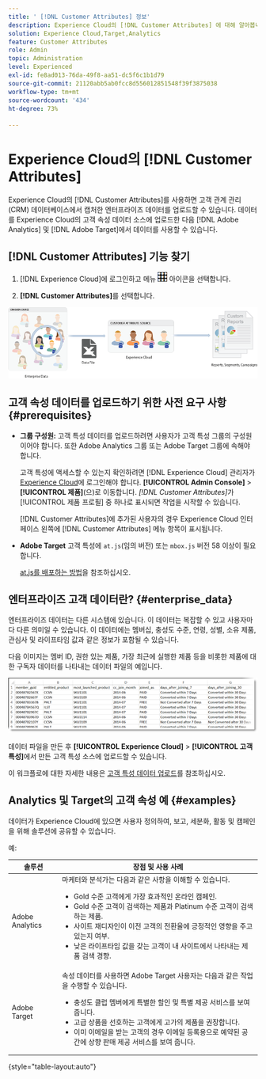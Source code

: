 ```yaml
---
title: ' [!DNL Customer Attributes] 정보'
description: Experience Cloud의 [!DNL Customer Attributes] 에 대해 알아봅니다. Adobe Analytics 및 Adobe Target에서 사용할 고객 속성 데이터를 업로드하는 방법을 알아봅니다.
solution: Experience Cloud,Target,Analytics
feature: Customer Attributes
role: Admin
topic: Administration
level: Experienced
exl-id: fe8ad013-76da-49f8-aa51-dc5f6c1b1d79
source-git-commit: 21120abb5ab0fcc8d556012851548f39f3875038
workflow-type: tm+mt
source-wordcount: '434'
ht-degree: 73%

---
```


# Experience Cloud의 [!DNL Customer Attributes]

Experience Cloud의 [!DNL Customer Attributes]를 사용하면 고객 관계 관리(CRM) 데이터베이스에서 캡처한 엔터프라이즈 데이터를 업로드할 수 있습니다. 데이터를 Experience Cloud의 고객 속성 데이터 소스에 업로드한 다음 [!DNL Adobe Analytics] 및 [!DNL Adobe Target]에서 데이터를 사용할 수 있습니다.

## [!DNL Customer Attributes] 기능 찾기

1. [!DNL Experience Cloud]에 로그인하고 메뉴 ![메뉴](assets/menu-icon.png) 아이콘을 선택합니다.

1. **[!DNL Customer Attributes]**&#x200B;를 선택합니다.

![고객 특성 개요](assets/custom_reports.png)

## 고객 속성 데이터를 업로드하기 위한 사전 요구 사항 {#prerequisites}

* **그룹 구성원:** 고객 특성 데이터를 업로드하려면 사용자가 고객 특성 그룹의 구성원이어야 합니다. 또한 Adobe Analytics 그룹 또는 Adobe Target 그룹에 속해야 합니다.

  고객 특성에 액세스할 수 있는지 확인하려면 [!DNL Experience Cloud] 관리자가 [Experience Cloud](https://experience.adobe.com)에 로그인해야 합니다. **[!UICONTROL Admin Console]** > **[!UICONTROL 제품]**(으)로 이동합니다. *[!DNL Customer Attributes]*&#x200B;가 [!UICONTROL 제품 프로필] 중 하나로 표시되면 작업을 시작할 수 있습니다.

  [!DNL Customer Attributes]에 추가된 사용자의 경우 Experience Cloud 인터페이스 왼쪽에 [!DNL Customer Attributes] 메뉴 항목이 표시됩니다.

* **Adobe Target** 고객 특성에 `at.js`(임의 버전) 또는 `mbox.js` 버전 58 이상이 필요합니다.

  [at.js를 배포하는 방법](https://experienceleague.adobe.com/docs/target-dev/developer/client-side/overview.html)을 참조하십시오.

## 엔터프라이즈 고객 데이터란? {#enterprise_data}

엔터프라이즈 데이터는 다른 시스템에 있습니다. 이 데이터는 복잡할 수 있고 사용자마다 다른 의미일 수 있습니다. 이 데이터에는 멤버십, 충성도 수준, 연령, 성별, 소유 제품, 관심사 및 라이프타임 값과 같은 정보가 포함될 수 있습니다.

다음 이미지는 멤버 ID, 권한 있는 제품, 가장 최근에 실행한 제품 등을 비롯한 제품에 대한 구독자 데이터를 나타내는 데이터 파일의 예입니다.

![엔터프라이즈 고객 데이터란?](assets/01_crs_usecase.png)

데이터 파일을 만든 후 **[!UICONTROL Experience Cloud]** > **[!UICONTROL 고객 특성]**&#x200B;에서 만든 고객 특성 소스에 업로드할 수 있습니다.

이 워크플로에 대한 자세한 내용은 [고객 특성 데이터 업로드](t-crs-usecase.md)를 참조하십시오.

## Analytics 및 Target의 고객 속성 예 {#examples}

데이터가 Experience Cloud에 있으면 사용자 정의하여, 보고, 세분화, 활동 및 캠페인을 위해 솔루션에 공유할 수 있습니다.

예:

| 솔루션 | 장점 및 사용 사례 |
|--- |--- |
| Adobe Analytics | 마케터와 분석가는 다음과 같은 사항을 이해할 수 있습니다.<ul><li>Gold 수준 고객에게 가장 효과적인 온라인 캠페인.</li><li>Gold 수준 고객이 검색하는 제품과 Platinum 수준 고객이 검색하는 제품.</li><li>사이트 재디자인이 이전 고객의 전환율에 긍정적인 영향을 주고 있는지 여부.</li><li>낮은 라이프타임 값을 갖는 고객이 내 사이트에서 나타내는 제품 검색 경향.</li></ul> |
| Adobe Target | 속성 데이터를 사용하면 Adobe Target 사용자는 다음과 같은 작업을 수행할 수 있습니다.<ul><li>충성도 클럽 멤버에게 특별한 할인 및 특별 제공 서비스를 보여 줍니다.</li><li>고급 상품을 선호하는 고객에게 고가의 제품을 권장합니다.</li><li>이미 이메일을 받는 고객의 경우 이메일 등록용으로 예약된 공간에 상향 판매 제공 서비스를 보여 줍니다.</li></ul> |

{style="table-layout:auto"}
